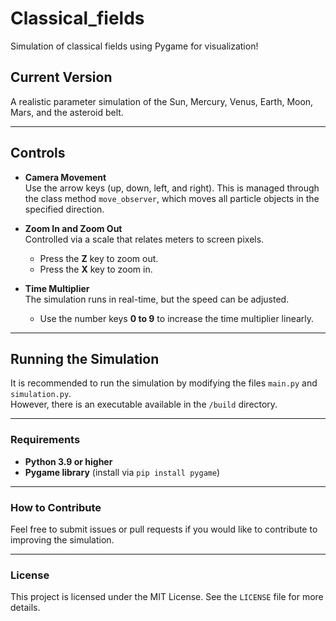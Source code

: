# Classical_fields

Simulation of classical fields using Pygame for visualization!

## Current Version
A realistic parameter simulation of the Sun, Mercury, Venus, Earth, Moon, Mars, and the asteroid belt.

---

## Controls
- **Camera Movement**  
  Use the arrow keys (up, down, left, and right). This is managed through the class method `move_observer`, which moves all particle objects in the specified direction.  

- **Zoom In and Zoom Out**  
  Controlled via a scale that relates meters to screen pixels.  
  - Press the **Z** key to zoom out.  
  - Press the **X** key to zoom in.  

- **Time Multiplier**  
  The simulation runs in real-time, but the speed can be adjusted.  
  - Use the number keys **0 to 9** to increase the time multiplier linearly.

---

## Running the Simulation
It is recommended to run the simulation by modifying the files `main.py` and `simulation.py`.  
However, there is an executable available in the `/build` directory.

---

### Requirements
- **Python 3.9 or higher**  
- **Pygame library** (install via `pip install pygame`)  

---

### How to Contribute
Feel free to submit issues or pull requests if you would like to contribute to improving the simulation.

---

### License
This project is licensed under the MIT License. See the `LICENSE` file for more details.